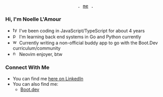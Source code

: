 <p align="center">
  <samp>
    .
    <a href="https://ellielle.github.io">me</a>
    .
  </samp>
</p>

### Hi, I'm Noelle L'Amour

- <img src="https://cdn.simpleicons.org/typescript" height="16" alt="typescript logo" /> I've been coding in JavaScript/TypeScript for about 4 years
- <img src="https://cdn.simpleicons.org/python" height="16" alt="python logo" /> I'm learning back end systems in Go and Python currently
- <img src="https://cdn.simpleicons.org/wails" height="16" alt="wails logo" /> Currently writing a non-official buddy app to go with the Boot.Dev curriculum/community
- <img src="https://cdn.simpleicons.org/neovim" height="16" alt="neovim logo" /> Neovim enjoyer, btw

### Connect With Me

- You can find me [here on LinkedIn](https://www.linkedin.com/in/nlamour/)
- You can also find me:
  - [Boot.dev](https://www.boot.dev/u/ellielle)
